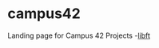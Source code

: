 # campus42
Landing page for Campus 42 Projects
-[libft](https://github.com/WyattGwyon/campus42-libft.git)
